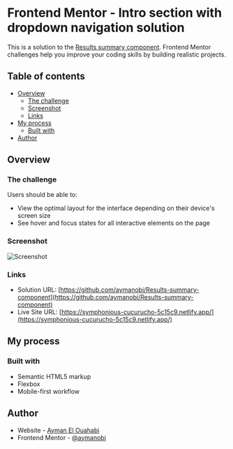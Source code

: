 # Frontend Mentor - Intro section with dropdown navigation solution

This is a solution to the [Results summary component](https://www.frontendmentor.io/challenges/results-summary-component-CE_K6s0maV). Frontend Mentor challenges help you improve your coding skills by building realistic projects. 

## Table of contents

- [Overview](#overview)
  - [The challenge](#the-challenge)
  - [Screenshot](#screenshot)
  - [Links](#links)
- [My process](#my-process)
  - [Built with](#built-with)
- [Author](#author)

## Overview

### The challenge

Users should be able to:

- View the optimal layout for the interface depending on their device's screen size
- See hover and focus states for all interactive elements on the page

### Screenshot

![Screenshot](./Sreenshot3.png)

### Links

- Solution URL: [https://github.com/aymanobi/Results-summary-component](https://github.com/aymanobi/Results-summary-component)
- Live Site URL: [https://symphonious-cucurucho-5c15c9.netlify.app/](https://symphonious-cucurucho-5c15c9.netlify.app/)

## My process

### Built with

- Semantic HTML5 markup
- Flexbox
- Mobile-first workflow

## Author

- Website - [Ayman El Ouahabi](https://aymanel.netlify.app)
- Frontend Mentor - [@aymanobi](https://www.frontendmentor.io/profile/aymanobi)
